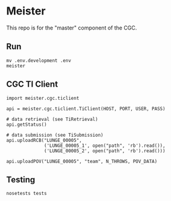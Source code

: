 # Meister

This repo is for the "master" component of the CGC.

## Run

    mv .env.development .env
    meister

## CGC TI Client

```
import meister.cgc.ticlient

api = meister.cgc.ticlient.TiClient(HOST, PORT, USER, PASS)

# data retrieval (see TiRetrieval)
api.getStatus()

# data submission (see TiSubmission)
api.uploadRCB("LUNGE_00005",
              ('LUNGE_00005_1', open("path", 'rb').read()),
              ('LUNGE_00005_2', open("path", 'rb').read()))

api.uploadPOV("LUNGE_00005", "team", N_THROWS, POV_DATA)
```

## Testing

    nosetests tests
